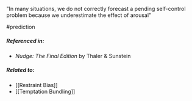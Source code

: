 "In many situations, we do not correctly forecast a pending self-control problem because we underestimate the effect of arousal"

#prediction 

##### Referenced in: 

- *Nudge: The Final Edition* by Thaler & Sunstein

##### Related to: 

- [[Restraint Bias]]
- [[Temptation Bundling]] 